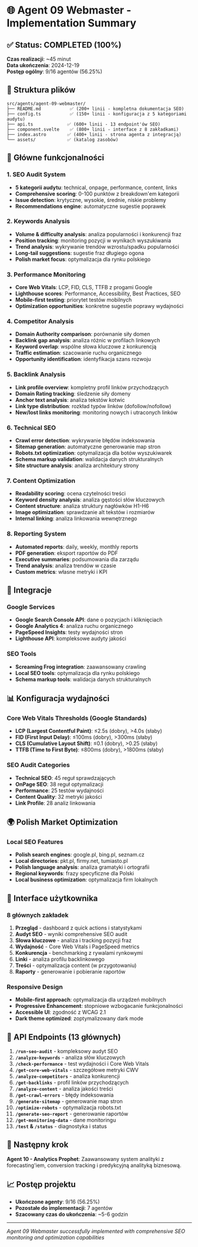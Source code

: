 # 🌐 Agent 09 Webmaster - Implementation Summary

## ✅ Status: COMPLETED (100%)
**Czas realizacji**: ~45 minut  
**Data ukończenia**: 2024-12-19  
**Postęp ogólny**: 9/16 agentów (56.25%)

## 📁 Struktura plików
```
src/agents/agent-09-webmaster/
├── README.md           ✅ (200+ linii - kompletna dokumentacja SEO)
├── config.ts           ✅ (150+ linii - konfiguracja z 5 kategoriami audytu)
├── api.ts             ✅ (600+ linii - 13 endpoint'ów SEO)
├── component.svelte    ✅ (800+ linii - interface z 8 zakładkami)
├── index.astro        ✅ (400+ linii - strona agenta z integracją)
└── assets/            ✅ (katalog zasobów)
```

## 🔧 Główne funkcjonalności

### 1. SEO Audit System
- **5 kategorii audytu**: technical, onpage, performance, content, links
- **Comprehensive scoring**: 0-100 punktów z breakdown'em kategorii
- **Issue detection**: krytyczne, wysokie, średnie, niskie problemy
- **Recommendations engine**: automatyczne sugestie poprawek

### 2. Keywords Analysis
- **Volume & difficulty analysis**: analiza popularności i konkurencji fraz
- **Position tracking**: monitoring pozycji w wynikach wyszukiwania
- **Trend analysis**: wykrywanie trendów wzrostu/spadku popularności
- **Long-tail suggestions**: sugestie fraz długiego ogona
- **Polish market focus**: optymalizacja dla rynku polskiego

### 3. Performance Monitoring
- **Core Web Vitals**: LCP, FID, CLS, TTFB z progami Google
- **Lighthouse scores**: Performance, Accessibility, Best Practices, SEO
- **Mobile-first testing**: priorytet testów mobilnych
- **Optimization opportunities**: konkretne sugestie poprawy wydajności

### 4. Competitor Analysis
- **Domain Authority comparison**: porównanie siły domen
- **Backlink gap analysis**: analiza różnic w profilach linkowych
- **Keyword overlap**: wspólne słowa kluczowe z konkurencją
- **Traffic estimation**: szacowanie ruchu organicznego
- **Opportunity identification**: identyfikacja szans rozwoju

### 5. Backlink Analysis
- **Link profile overview**: kompletny profil linków przychodzących
- **Domain Rating tracking**: śledzenie siły domeny
- **Anchor text analysis**: analiza tekstów kotwic
- **Link type distribution**: rozkład typów linków (dofollow/nofollow)
- **New/lost links monitoring**: monitoring nowych i utraconych linków

### 6. Technical SEO
- **Crawl error detection**: wykrywanie błędów indeksowania
- **Sitemap generation**: automatyczne generowanie map stron
- **Robots.txt optimization**: optymalizacja dla botów wyszukiwarek
- **Schema markup validation**: walidacja danych strukturalnych
- **Site structure analysis**: analiza architektury strony

### 7. Content Optimization
- **Readability scoring**: ocena czytelności treści
- **Keyword density analysis**: analiza gęstości słów kluczowych
- **Content structure**: analiza struktury nagłówków H1-H6
- **Image optimization**: sprawdzanie alt tekstów i rozmiarów
- **Internal linking**: analiza linkowania wewnętrznego

### 8. Reporting System
- **Automated reports**: daily, weekly, monthly reports
- **PDF generation**: eksport raportów do PDF
- **Executive summaries**: podsumowania dla zarządu
- **Trend analysis**: analiza trendów w czasie
- **Custom metrics**: własne metryki i KPI

## 🔗 Integracje

### Google Services
- **Google Search Console API**: dane o pozycjach i kliknięciach
- **Google Analytics 4**: analiza ruchu organicznego
- **PageSpeed Insights**: testy wydajności stron
- **Lighthouse API**: kompleksowe audyty jakości

### SEO Tools
- **Screaming Frog integration**: zaawansowany crawling
- **Local SEO tools**: optymalizacja dla rynku polskiego
- **Schema markup tools**: walidacja danych strukturalnych

## 📊 Konfiguracja wydajności

### Core Web Vitals Thresholds (Google Standards)
- **LCP (Largest Contentful Paint)**: ≤2.5s (dobry), >4.0s (słaby)
- **FID (First Input Delay)**: ≤100ms (dobry), >300ms (słaby)  
- **CLS (Cumulative Layout Shift)**: ≤0.1 (dobry), >0.25 (słaby)
- **TTFB (Time to First Byte)**: ≤800ms (dobry), >1800ms (słaby)

### SEO Audit Categories
- **Technical SEO**: 45 reguł sprawdzających
- **OnPage SEO**: 38 reguł optymalizacji
- **Performance**: 25 testów wydajności
- **Content Quality**: 32 metryki jakości
- **Link Profile**: 28 analiz linkowania

## 🌍 Polish Market Optimization

### Local SEO Features
- **Polish search engines**: google.pl, bing.pl, seznam.cz
- **Local directories**: pkt.pl, firmy.net, tumiasto.pl
- **Polish language analysis**: analiza gramatyki i ortografii
- **Regional keywords**: frazy specyficzne dla Polski
- **Local business optimization**: optymalizacja firm lokalnych

## 🎯 Interface użytkownika

### 8 głównych zakładek
1. **Przegląd** - dashboard z quick actions i statystykami
2. **Audyt SEO** - wyniki comprehensive SEO audit
3. **Słowa kluczowe** - analiza i tracking pozycji fraz
4. **Wydajność** - Core Web Vitals i PageSpeed metrics
5. **Konkurencja** - benchmarking z rywalami rynkowymi
6. **Linki** - analiza profilu backlinkowego
7. **Treści** - optymalizacja content (w przygotowaniu)
8. **Raporty** - generowanie i pobieranie raportów

### Responsive Design
- **Mobile-first approach**: optymalizacja dla urządzeń mobilnych
- **Progressive Enhancement**: stopniowe wzbogacanie funkcjonalności
- **Accessible UI**: zgodność z WCAG 2.1
- **Dark theme optimized**: zoptymalizowany dark mode

## 🔧 API Endpoints (13 głównych)

1. **`/run-seo-audit`** - kompleksowy audyt SEO
2. **`/analyze-keywords`** - analiza słów kluczowych
3. **`/check-performance`** - test wydajności i Core Web Vitals
4. **`/get-core-web-vitals`** - szczegółowe metryki CWV
5. **`/analyze-competitors`** - analiza konkurencji
6. **`/get-backlinks`** - profil linków przychodzących
7. **`/analyze-content`** - analiza jakości treści
8. **`/get-crawl-errors`** - błędy indeksowania
9. **`/generate-sitemap`** - generowanie map stron
10. **`/optimize-robots`** - optymalizacja robots.txt
11. **`/generate-seo-report`** - generowanie raportów
12. **`/get-monitoring-data`** - dane monitoringu
13. **`/test` & `/status`** - diagnostyka i status

## 🚀 Następny krok
**Agent 10 - Analytics Prophet**: Zaawansowany system analityki z forecasting'iem, conversion tracking i predykcyjną analityką biznesową.

## 📈 Postęp projektu
- **Ukończone agenty**: 9/16 (56.25%)
- **Pozostałe do implementacji**: 7 agentów
- **Szacowany czas do ukończenia**: ~5-6 godzin

---
*Agent 09 Webmaster successfully implemented with comprehensive SEO monitoring and optimization capabilities*